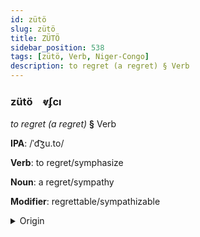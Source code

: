 ```yaml
---
id: zütö
slug: zütö
title: ZÜTÖ
sidebar_position: 538
tags: [zütö, Verb, Niger-Congo]
description: to regret (a regret) § Verb
---
```


### zütö&emsp;<span kind="abugida">ⱴʄcı</span>

*to regret (a regret)* **§** Verb

**IPA**: /ˈd͡ʒu.to/

**Verb**: to regret/symphasize

**Noun**: a regret/sympathy

**Modifier**: regrettable/sympathizable

<details>
    <summary>Origin</summary>
    Swahili juto /d͡ʒuto/<br/>
    <em>Niger-Congo Language Family</em>
</details>